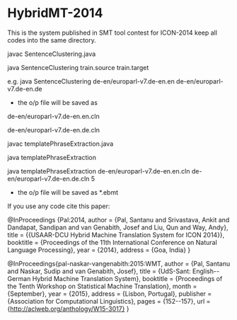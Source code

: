# HybridMT-2014
This is the system published in SMT tool contest for ICON-2014 
keep all codes into the same directory.

javac SentenceClustering.java

java SentenceClustering train.source train.target

e.g. java SentenceClustering de-en/europarl-v7.de-en.en de-en/europarl-v7.de-en.de

* the o/p file will be saved as 

de-en/europarl-v7.de-en.en.cln

de-en/europarl-v7.de-en.de.cln

javac templatePhraseExtraction.java



java templatePhraseExtraction <source> <target> <no-of-iterations>

java templatePhraseExtraction de-en/europarl-v7.de-en.en.cln de-en/europarl-v7.de-en.de.cln 5

* the o/p file will be saved as *.ebmt

If you use any code cite this paper:

@InProceedings {Pal:2014,
	author			= {Pal, Santanu and Srivastava, Ankit and  Dandapat, Sandipan  and van Genabith, Josef and Liu, Qun and Way, Andy},
	title				= {{USAAR-DCU Hybrid Machine Translation System for ICON 2014}},
	booktitle			= {Proceedings of the 11th International Conference on Natural Language Processing},
	year					= {2014},
	address				= {Goa, India}
}

@InProceedings{pal-naskar-vangenabith:2015:WMT,
  author    = {Pal, Santanu  and  Naskar, Sudip  and  van Genabith, Josef},
  title     = {UdS-Sant: English--German Hybrid Machine Translation System},
  booktitle = {Proceedings of the Tenth Workshop on Statistical Machine Translation},
  month     = {September},
  year      = {2015},
  address   = {Lisbon, Portugal},
  publisher = {Association for Computational Linguistics},
  pages     = {152--157},
  url       = {http://aclweb.org/anthology/W15-3017}
}

